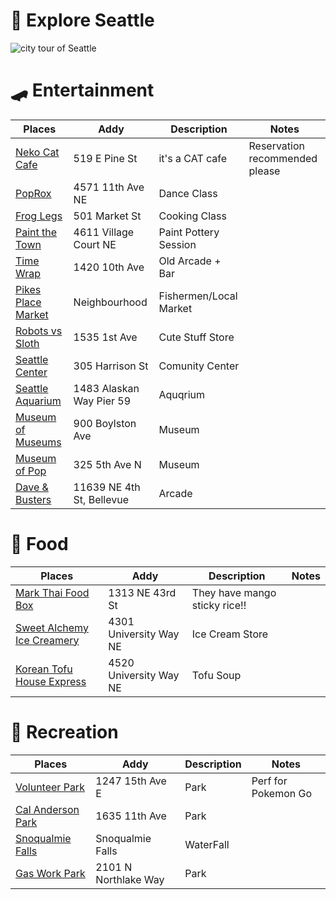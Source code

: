 # 🌱 Explore Seattle

![city tour of Seattle](https://github.com/macyso12/explore-seattle/assets/75864321/13af8624-3cc6-4957-a2a8-c2b757215250)

# 🛹 Entertainment
| Places | Addy | Description | Notes |
| --- | --- | --- | --- |
| [Neko Cat Cafe](https://nekocatcafe.com/) | 519 E Pine St | it's a CAT cafe | Reservation recommended please | 
| [PopRox](https://www.poproxdance.com/) | 4571 11th Ave NE | Dance Class |
| [Frog Legs](https://froglegskca.com/) | 501 Market St | Cooking Class |
| [Paint the Town](https://www.paintthetown.studio/) | 4611 Village Court NE | Paint Pottery Session |
| [Time Wrap](https://ramyunbar.com/) | 1420 10th Ave | Old Arcade + Bar
| [Pikes Place Market](https://www.pikeplacemarket.org/) | Neighbourhood | Fishermen/Local Market |
| [Robots vs Sloth](https://www.robotvsloth.com/) | 1535 1st Ave | Cute Stuff Store | 
| [Seattle Center](https://www.seattlecenter.com/) | 305 Harrison St | Comunity Center |
| [Seattle Aquarium](https://www.seattleaquarium.org/) | 1483 Alaskan Way Pier 59 | Aquqrium |
| [Museum of Museums](https://www.museumofmuseums.com/) | 900 Boylston Ave | Museum |
| [Museum of Pop](https://mopop.org/) | 325 5th Ave N | Museum |
| [Dave & Busters](https://www.daveandbusters.com/us/en/about/locations/bellevue) | 11639 NE 4th St, Bellevue | Arcade |

# 🍱 Food
| Places | Addy | Description | Notes |
| --- | --- | --- | --- |
| [Mark Thai Food Box](http://www.markhomemadethai.com/) | 1313 NE 43rd St | They have mango sticky rice!! |
| [Sweet Alchemy Ice Creamery](http://sweetalchemyicecreamery.com/) | 4301 University Way NE | Ice Cream Store |
| [Korean Tofu House Express](https://koreantofuhouseexpress.com/) | 4520 University Way NE | Tofu Soup

# 👟 Recreation
| Places | Addy | Description | Notes |
| --- | --- | --- | --- |
| [Volunteer Park](https://www.seattle.gov/parks/allparks/volunteer-park) | 1247 15th Ave E | Park | Perf for Pokemon Go |
| [Cal Anderson Park](https://www.calandersonpark.org/) | 1635 11th Ave | Park |
| [Snoqualmie Falls](https://www.snoqualmiefalls.com/) | Snoqualmie Falls | WaterFall 
| [Gas Work Park](https://www.seattle.gov/parks/allparks/gas-works-park) | 2101 N Northlake Way | Park

